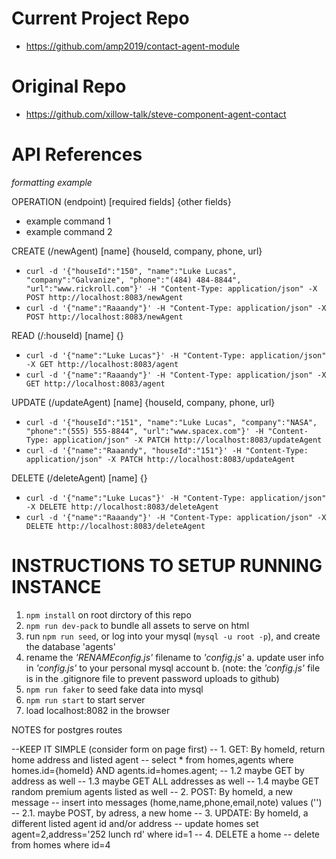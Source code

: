# Current Project Repo

 - https://github.com/amp2019/contact-agent-module
 

# Original Repo

 - https://github.com/xillow-talk/steve-component-agent-contact


# API References 

*formatting example*

OPERATION (endpoint) [required fields] {other fields}
  - example command 1
  - example command 2

CREATE (/newAgent) [name] {houseId, company, phone, url}
  - ``curl -d '{"houseId":"150", "name":"Luke Lucas", "company":"Galvanize", "phone":"(484) 484-8844", "url":"www.rickroll.com"}' -H "Content-Type: application/json" -X POST http://localhost:8083/newAgent``
  - ``curl -d '{"name":"Raaandy"}' -H "Content-Type: application/json" -X POST http://localhost:8083/newAgent``

READ (/:houseId) [name] {}
  - ``curl -d '{"name":"Luke Lucas"}' -H "Content-Type: application/json" -X GET http://localhost:8083/agent``
  - ``curl -d '{"name":"Raaandy"}' -H "Content-Type: application/json" -X GET http://localhost:8083/agent``

UPDATE (/updateAgent) [name] {houseId, company, phone, url}
  - ``curl -d '{"houseId":"151", "name":"Luke Lucas", "company":"NASA", "phone":"(555) 555-8844", "url":"www.spacex.com"}' -H "Content-Type: application/json" -X PATCH http://localhost:8083/updateAgent``
  - ``curl -d '{"name":"Raaandy", "houseId":"151"}' -H "Content-Type: application/json" -X PATCH http://localhost:8083/updateAgent``

DELETE (/deleteAgent) [name] {}
  - ``curl -d '{"name":"Luke Lucas"}' -H "Content-Type: application/json" -X DELETE http://localhost:8083/deleteAgent``
  - ``curl -d '{"name":"Raaandy"}' -H "Content-Type: application/json" -X DELETE http://localhost:8083/deleteAgent``


# INSTRUCTIONS TO SETUP RUNNING INSTANCE

1) `npm install` on root dirctory of this repo
2) `npm run dev-pack` to bundle all assets to serve on html
3) run `npm run seed`, or log into your mysql (`mysql -u root -p`), and create the database 'agents'
4) rename the *'RENAMEconfig.js'* filename to *'config.js'*
  a. update user info in *'config.js'* to your personal mysql account
  b. (note: the *'config.js'* file is in the .gitignore file to prevent password uploads to github)
5) `npm run faker` to seed fake data into mysql
6) `npm run start` to start server
7) load localhost:8082 in the browser



NOTES for postgres routes

--KEEP IT SIMPLE (consider form on page first)
-- 1. GET: By homeId, return home address and listed agent 
        -- select * from homes,agents where homes.id={homeId} AND agents.id=homes.agent;
-- 1.2 maybe GET by address as well
-- 1.3 maybe GET ALL addresses as well
-- 1.4 maybe GET random premium agents listed as well
-- 2. POST: By homeId, a new message
        -- insert into messages (home,name,phone,email,note) values ('')
-- 2.1. maybe POST, by adress, a new home
-- 3. UPDATE: By homeId, a different listed agent id and/or address 
        -- update homes set agent=2,address='252 lunch rd' where id=1
-- 4. DELETE a home
        -- delete from homes where id=4
